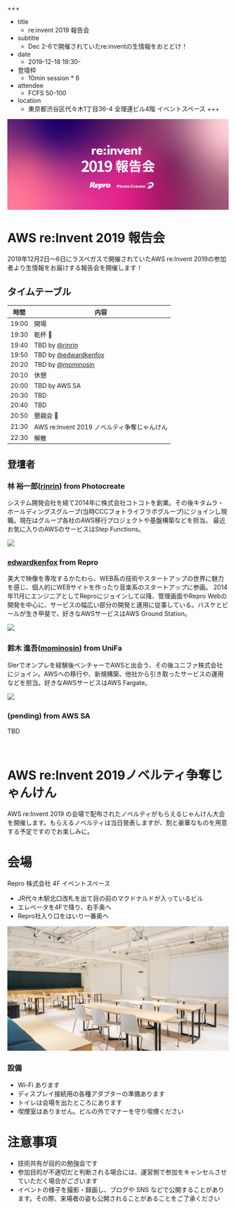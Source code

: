 +++
- title
  - re:invent 2019 報告会
- subtitle
  - Dec 2-6で開催されていたre:inventの生情報をおとどけ！
- date
  - 2019-12-18 19:30-
- 登壇枠
  - 10min session * 6
- attendee
  - FCFS 50-100
- location
  - 東京都渋谷区代々木1丁目36-4 全理連ビル4階 イベントスペース
+++

![](/other/re-invent-2019/re_invent_660_x_270.png)

# AWS re:Invent 2019 報告会

2019年12月2日〜6日にラスベガスで開催されていたAWS re:Invent 2019の参加者より生情報をお届けする報告会を開催します！

## タイムテーブル

時間  | 内容
---   | ---
19:00 | 開場
19:30 | 乾杯 :beers:
19:40 | TBD by [@rinrin](https://twitter.com/rinrinhhhh)
19:50 | TBD by [@edwardkenfox](https://twitter.com/edwardkenfox)
20:20 | TBD by [@mominosin](https://twitter.com/mominosin)
20:10 | 休憩
20:00 | TBD by AWS SA
20:30 | TBD
20:40 | TBD
20:50 | 懇親会 :beers:
21:30 | AWS re:Invent 2019 ノベルティ争奪じゃんけん
22:30 | 解散

## 登壇者

### 林 裕一郎([rinrin](https://twitter.com/rinrinhhhh)) from Photocreate

システム開発会社を経て2014年に株式会社コトコトを創業。その後キタムラ・ホールディングスグループ(当時CCCフォトライフラボグループ)にジョインし現職。現在はグループ各社のAWS移行プロジェクトや基盤構築などを担当。 最近お気に入りのAWSのサービスはStep Functions。

![](https://ja.gravatar.com/userimage/62816871/b4fd421f48f15009affaf9ec9a430629.jpg?size=200)

### [edwardkenfox](https://twitter.com/edwardkenfox) from Repro

美大で映像を専攻するかたわら、WEB系の技術やスタートアップの世界に魅力を感じ、個人的にWEBサイトを作ったり音楽系のスタートアップに参画。 2014年11月にエンジニアとしてReproにジョインして以降、管理画面やRepro Webの開発を中心に、サービスの幅広い部分の開発と運用に従事している。バスケとビールが生き甲斐で、好きなAWSサービスはAWS Ground Station。

![](https://pbs.twimg.com/profile_images/1184087422365126656/w184Adnh_200x200.jpg)

### 鈴木 進吾([mominosin](https://twitter.com/mominosin)) from UniFa

SIerでオンプレを経験後ベンチャーでAWSと出会う、その後ユニファ株式会社にジョイン。AWSへの移行や、新規構築、他社から引き取ったサービスの運用などを担当。好きなAWSサービスはAWS Fargate。

![](https://pbs.twimg.com/profile_images/1204944677918494725/W8DVcRWt_400x400.png)

### (pending) []() from AWS SA

TBD

![]()

# AWS re:Invent 2019ノベルティ争奪じゃんけん

AWS re:Invent 2019 の会場で配布されたノベルティがもらえるじゃんけん大会を開催します。もらえるノベルティは当日発表しますが、割と豪華なものを用意する予定ですのでお楽しみに。

# 会場

Repro 株式会社 4F イベントスペース

- JR代々木駅北口改札を出て目の前のマクドナルドが入っているビル
- エレベータを4Fで降り、右手奥へ
- Repro社入り口をはいり一番奥へ

![](/assets/images/repro/repro-event-space-2019-12-13.jpg)


### 設備

- Wi-Fi あります
- ディスプレイ接続用の各種アダプターの準備あります
- トイレは会場を出たところにあります
- 喫煙室はありません。ビルの外でマナーを守り喫煙ください

# 注意事項

- 技術共有が目的の勉強会です
- 参加目的が不適切だと判断される場合には、運営側で参加をキャンセルさせていただく場合がございます
- イベントの様子を撮影・録画し、ブログや SNS などで公開することがあります。その際、来場者の姿も公開されることがあることをご了承ください
